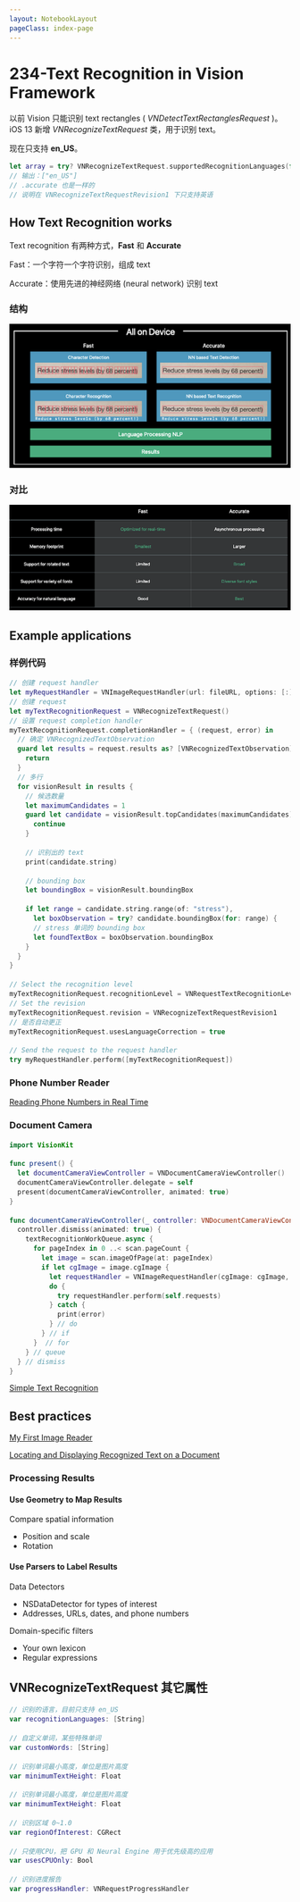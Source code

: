 ```yaml
---
layout: NotebookLayout
pageClass: index-page
---
```

# 234-Text Recognition in Vision Framework

以前 Vision 只能识别 text rectangles ( *VNDetectTextRectanglesRequest* )。iOS 13 新增 *VNRecognizeTextRequest* 类，用于识别 text。

现在只支持 **en_US**。

```swift
let array = try? VNRecognizeTextRequest.supportedRecognitionLanguages(for: .fast, revision: VNRecognizeTextRequestRevision1)
// 输出：["en_US"]
// .accurate 也是一样的
// 说明在 VNRecognizeTextRequestRevision1 下只支持英语
```

## How Text Recognition works

Text recognition 有两种方式，**Fast** 和 **Accurate**

Fast：一个字符一个字符识别，组成 text

Accurate：使用先进的神经网络 (neural network) 识别 text

### 结构

![](../screenshots/234-1.png)

### 对比
![](../screenshots/234-2.png)

## Example applications

### 样例代码

```swift
// 创建 request handler
let myRequestHandler = VNImageRequestHandler(url: fileURL, options: [:])
// 创建 request
let myTextRecognitionRequest = VNRecognizeTextRequest()
// 设置 request completion handler
myTextRecognitionRequest.completionHandler = { (request, error) in
  // 确定 VNRecognizedTextObservation
  guard let results = request.results as? [VNRecognizedTextObservation] else {
    return
  }
  // 多行
  for visionResult in results { 
    // 候选数量
    let maximumCandidates = 1
    guard let candidate = visionResult.topCandidates(maximumCandidates).first else {
      continue
    }
    
    // 识别出的 text
    print(candidate.string)
 
    // bounding box
    let boundingBox = visionResult.boundingBox
     
    if let range = candidate.string.range(of: "stress"),
      let boxObservation = try? candidate.boundingBox(for: range) {
      // stress 单词的 bounding box
      let foundTextBox = boxObservation.boundingBox
    }
  }
}
 
// Select the recognition level
myTextRecognitionRequest.recognitionLevel = VNRequestTextRecognitionLevel.accurate
// Set the revision
myTextRecognitionRequest.revision = VNRecognizeTextRequestRevision1
// 是否自动更正
myTextRecognitionRequest.usesLanguageCorrection = true
  
// Send the request to the request handler
try myRequestHandler.perform([myTextRecognitionRequest])
```

### Phone Number Reader

[Reading Phone Numbers in Real Time](https://developer.apple.com/documentation/vision/reading_phone_numbers_in_real_time)

### Document Camera

```swift
import VisionKit

func present() {
  let documentCameraViewController = VNDocumentCameraViewController()
  documentCameraViewController.delegate = self
  present(documentCameraViewController, animated: true)
}

func documentCameraViewController(_ controller: VNDocumentCameraViewController, didFinishWith scan: VNDocumentCameraScan) {
  controller.dismiss(animated: true) {
    textRecognitionWorkQueue.async {
      for pageIndex in 0 ..< scan.pageCount {
        let image = scan.imageOfPage(at: pageIndex) 
        if let cgImage = image.cgImage {
          let requestHandler = VNImageRequestHandler(cgImage: cgImage, options: [:])
          do {
            try requestHandler.perform(self.requests)
          } catch {
            print(error)
          } // do
        } // if
      }  // for
    } // queue
  } // dismiss
}
```

[Simple Text Recognition](https://developer.apple.com/documentation/vision/locating_and_displaying_recognized_text_on_a_document)

## Best practices

[My First Image Reader](https://developer.apple.com/documentation/vision/locating_and_displaying_recognized_text_on_a_document)

[Locating and Displaying Recognized Text on a Document](https://developer.apple.com/documentation/vision/locating_and_displaying_recognized_text_on_a_document)

### Processing Results

#### Use Geometry to Map Results
Compare spatial information

-   Position and scale
-   Rotation

#### Use Parsers to Label Results
Data Detectors

-   NSDataDetector for types of interest
-   Addresses, URLs, dates, and phone numbers

Domain-specific filters

-   Your own lexicon 
-   Regular expressions


## VNRecognizeTextRequest 其它属性

```swift
// 识别的语言，目前只支持 en_US
var recognitionLanguages: [String]

// 自定义单词，某些特殊单词
var customWords: [String]

// 识别单词最小高度，单位是图片高度
var minimumTextHeight: Float

// 识别单词最小高度，单位是图片高度
var minimumTextHeight: Float

// 识别区域 0~1.0
var regionOfInterest: CGRect

// 只使用CPU，把 GPU 和 Neural Engine 用于优先级高的应用
var usesCPUOnly: Bool

// 识别进度报告
var progressHandler: VNRequestProgressHandler
```


